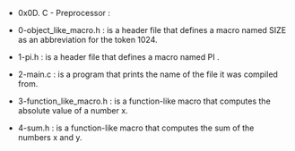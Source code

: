 - 0x0D. C - Preprocessor :

- 0-object_like_macro.h : is a header file that defines a macro named SIZE as an abbreviation for the token 1024.
- 1-pi.h : is a header file that defines a macro named PI .
-  2-main.c : is a program that prints the name of the file it was compiled from.
- 3-function_like_macro.h : is a function-like macro that computes the absolute value of a number x.
- 4-sum.h : is a function-like macro that computes the sum of the numbers x and y.

